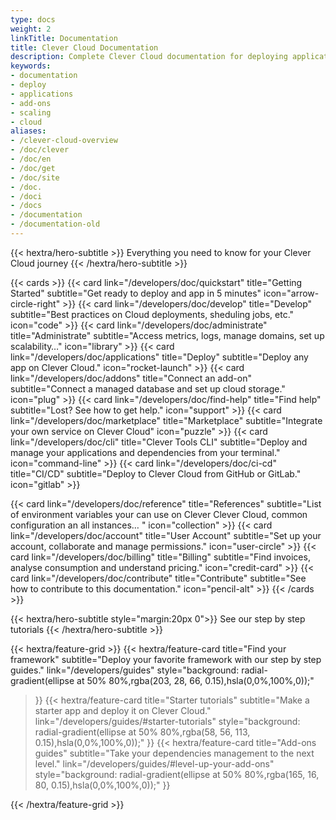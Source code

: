 ```yaml
---
type: docs
weight: 2
linkTitle: Documentation
title: Clever Cloud Documentation
description: Complete Clever Cloud documentation for deploying applications, managing add-ons, configuring domains, and scaling infrastructure
keywords:
- documentation
- deploy
- applications
- add-ons
- scaling
- cloud
aliases:
- /clever-cloud-overview
- /doc/clever
- /doc/en
- /doc/get
- /doc/site
- /doc.
- /doci
- /docs
- /documentation
- /documentation-old
---
```


{{< hextra/hero-subtitle >}}
  Everything you need to know for your Clever Cloud journey
{{< /hextra/hero-subtitle >}}

{{< cards >}}
  {{< card link="/developers/doc/quickstart" title="Getting Started" subtitle="Get ready to deploy and app in 5 minutes" icon="arrow-circle-right" >}}
  {{< card link="/developers/doc/develop" title="Develop" subtitle="Best practices on Cloud deployments, sheduling jobs, etc." icon="code" >}}
  {{< card link="/developers/doc/administrate" title="Administrate" subtitle="Access metrics, logs, manage domains, set up scalability…" icon="library" >}}
  {{< card link="/developers/doc/applications" title="Deploy" subtitle="Deploy any app on Clever Cloud." icon="rocket-launch" >}}
   {{< card link="/developers/doc/addons" title="Connect an add-on" subtitle="Connect a managed database and set up cloud storage." icon="plug" >}}
  {{< card link="/developers/doc/find-help" title="Find help" subtitle="Lost? See how to get help." icon="support" >}}
  {{< card link="/developers/doc/marketplace" title="Marketplace" subtitle="Integrate your own service on Clever Cloud" icon="puzzle" >}}
  {{< card link="/developers/doc/cli" title="Clever Tools CLI" subtitle="Deploy and manage your applications and dependencies from your terminal." icon="command-line" >}}
  {{< card link="/developers/doc/ci-cd" title="CI/CD" subtitle="Deploy to Clever Cloud from GitHub or GitLab." icon="gitlab" >}}

  {{< card link="/developers/doc/reference" title="References" subtitle="List of environment variables your can use on Clever Clever Cloud, common configuration an all instances… " icon="collection" >}}
  {{< card link="/developers/doc/account" title="User Account" subtitle="Set up your account, collaborate and manage permissions." icon="user-circle" >}}
  {{< card link="/developers/doc/billing" title="Billing" subtitle="Find invoices, analyse consumption and understand pricing." icon="credit-card" >}}
  {{< card link="/developers/doc/contribute" title="Contribute" subtitle="See how to contribute to this documentation." icon="pencil-alt" >}}
{{< /cards >}}

{{< hextra/hero-subtitle style="margin:20px 0">}}
  See our step by step tutorials
{{< /hextra/hero-subtitle >}}

{{< hextra/feature-grid >}}
  {{< hextra/feature-card
    title="Find your framework"
    subtitle="Deploy your favorite framework with our step by step guides."
    link="/developers/guides"
    style="background: radial-gradient(ellipse at 50% 80%,rgba(203, 28, 66, 0.15),hsla(0,0%,100%,0));"
  >}}
  {{< hextra/feature-card
    title="Starter tutorials"
    subtitle="Make a starter app and deploy it on Clever Cloud."
    link="/developers/guides/#starter-tutorials"
    style="background: radial-gradient(ellipse at 50% 80%,rgba(58, 56, 113, 0.15),hsla(0,0%,100%,0));"
  >}}
  {{< hextra/feature-card
    title="Add-ons guides"
    subtitle="Take your dependencies management to the next level."
    link="/developers/guides/#level-up-your-add-ons"
    style="background: radial-gradient(ellipse at 50% 80%,rgba(165, 16, 80, 0.15),hsla(0,0%,100%,0));"
  >}}

{{< /hextra/feature-grid >}}
